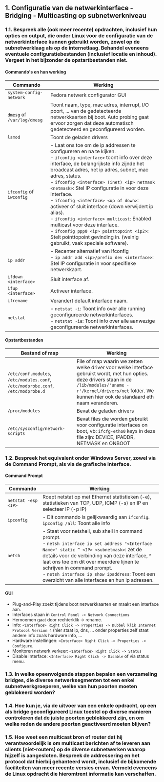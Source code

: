 ## 1. Configuratie van de netwerkinterface - Bridging - Multicasting op subnetwerkniveau
### 1.1. Bespreek alle (ook meer recente) opdrachten, inclusief hun opties en output, die onder Linux voor de configuratie van de netwerkinterface kunnen gebruikt worden, zowel op de subnetwerklaag als op de internetlaag. Behandel eveneens eventuele configuratiebestanden (inclusief locatie en inhoud). Vergeet in het bijzonder de opstartbestanden niet.

#### Commando's en hun werking
|Commando|Werking|
|--------|-------|
|`system-config-network`|Fedora netwerk configurator GUI|
|`dmesg` of `/var/log/dmesg`|Toont naam, type, mac adres, interrupt, I/O poort, ... van de gedetecteerde netwerkkaarten bij boot. Auto probing gaat ervoor zorgen dat deze automatisch gedetecteerd en geconfigureerd worden.|
|`lsmod`|Toont de geladen drivers|
|`ifconfig` of `iwconfig`|- Laat ons toe om de ip addressen te configureren en na te kijken.<br />- `ifconfig <interface>` toont info over deze interface, de belangrijkste info zijnde het broadcast adres, het ip adres, subnet, mac adres, status.<br />- `ifconfig <interface> (inet) <ip> netmask <netmask>`: Stel IP configuratie in voor deze interface.<br />- `ifconfig <interface> <up of down>`: activeer of sluit interface (down verwijdert ip alias).<br />- `ifconfig <interface> multicast`: Enabled multicast voor deze interface.<br />- `ifconfig ppp0 <ip> pointtopoint <ip2>`: Stelt pointtopoint  gevinding in. (weinig gebruikt, vaak speciale software).
|`ip addr`|- Recenter alternatief van ifconfig<br />- `ip addr add <ip>/prefix dev <interface>`: Stel IP configuratie in voor specifieke netwerkkaart.
|`ifdown <interface>`|Sluit interface af.|
|`ifup <interface>`|Activeer interface.|
|`ifrename`|Verandert default interface naam.|
|`netstat`|- `netstat -i`: Toont info over alle running geconfigureerde netwerkinterfaces.<br />- `netstat -ia`: Toont info over alle aanwezige geconfigureerde netwerkinterfaces.|

#### Opstartbestanden
|Bestand of map|Werking|
|-------|-------|
|`/etc/conf.modules`, `/etc/modules.conf`, `/etc/modprobe.conf`, `/etc/modprobe.d`|File of map waarin we zetten welke driver voor welke interface gebruikt wordt, met hun opties. deze drivers staan in de `/lib/modules/'uname -r'/kernel/drivers/net` folder. We kunnen hier ook de standaard eth naam veranderen.|
|`/proc/modules`|Bevat de geladen drivers|
|`/etc/sysconfig/network-scripts`|Bevat files die worden gebruikt voor configuratie interfaces on boot, vb: `ifcfg-etho0` keys in deze file zijn: DEVICE, IPADDR, NETMASK en ONBOOT|

### 1.2. Bespreek het equivalent onder Windows Server, zowel via de Command Prompt, als via de grafische interface.
#### Command Prompt
|Commando|Werking|
|--------|-------|
|`netstat -esp <IP>`|Roept netstat op met Ethernet statistieken (-e), statistieken van TCP, UDP, ICMP (-s) en IP en selecteer IP (-p IP)|
|`ipconfig`|- Dit commando is gelijkwaardig aan `ifconfig`.<br />`ipconfig /all`: Toont alle info|
|`netsh`|- Staat voor netshell, sub shell in command prompt.<br />- `netsh interface ip set address "<Interface Name>" static ^ <IP> <subnetmask>`: zet de details voor de verbinding van deze interface, ^ laat ons toe om dit over meerdere lijnen te schrijven in command prompt.<br />- `netsh interface ip show ipaddress`: Toont een overzicht van alle interfaces en hun ip adressen.

#### GUI
* Plug-and-Play zoekt tijdens boot netwerkkaarten en maakt een interface aan.
* Interfaces staan in `Control Panel -> Network Connections`
* Hernoemen gaat door rechterklik -> rename.
* Info: `<Interface> Right Click -> Properties -> Dubbel klik Internet Protocol Version 4` (hier staat ip, dns, ... onder properties zelf staat andere info zoals hardware info, ...
* Hardware instellingen: `<Interface> Right Click -> Properties -> Configure`.
* Monitoren netwerk verkeer: `<Interface> Right Click -> Status`
* Disable Interface: `<Interface> Right Click -> Disable` of via status menu.

### 1.3. In welke opeenvolgende stappen bepalen een verzameling bridges, die diverse netwerksegmenten tot een enkel subnetwerkgroeperen, welke van hun poorten moeten geblokeerd worden?
### 1.4. Hoe kun je, via de uitvoer van een enkele opdracht, op een als bridge geconfigureerd Linux toestel op diverse manieren controleren dat de juiste poorten geblokkeerd zijn, en om welke reden de andere poorten geactiveerd moeten blijven?
### 1.5. Hoe weet een multicast bron of router dat hij verantwoordelijk is om multicast berichten af te leveren aan clients (niet-routers) op de diverse subnetwerken waarop hijzelf is aangesloten. Bespreek de addressering en het protocol dat hierbij gehanteerd wordt, inclusief de bijkomende faciliteiten van meer recente versies ervan. Vermeld eveneens de Linux opdracht die hieromtrent informatie kan verschaffen.